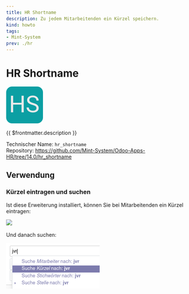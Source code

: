 ```yaml
---
title: HR Shortname
description: Zu jedem Mitarbeitenden ein Kürzel speichern.
kind: howto
tags:
- Mint-System
prev: ./hr
---
```

# HR Shortname
![](attachments/icon_odoo_hr_shortname.png)

{{ $frontmatter.description }}

Technischer Name: `hr_shortname`\
Repository: <https://github.com/Mint-System/Odoo-Apps-HR/tree/14.0/hr_shortname>

## Verwendung

### Kürzel eintragen und suchen

Ist diese Erweiterung installiert, können Sie bei Mitarbeitenden ein Kürzel eintragen:

![](attachments/HR%20Shortname%20Kürzel%20Erfassen.png)

Und danach suchen:

![](attachments/HR%20Shortname%20Suche.png)
